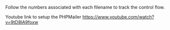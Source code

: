 Follow the numbers associated with each filename to track the control flow.

Youtube link to setup the PHPMailer 
https://www.youtube.com/watch?v=9tD8lA9foxw
